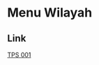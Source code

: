 # Menu Wilayah

## Link

[TPS 001](https://github.com/gigit-pemilu/pemilu-2024-96-papua-barat-daya/tree/main/pileg-dpr/hitung-suara/sub/96-papua-barat-daya/sub/05-maybrat/sub/19-ayamaru-utara-timur/sub/2002-suwiam/sub/001-tps)

